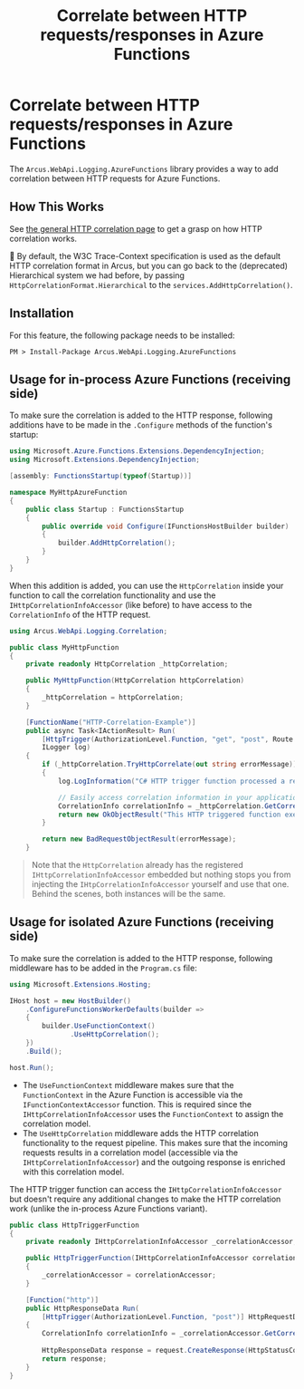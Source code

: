 ﻿---
title: "Correlate between HTTP requests/responses in Azure Functions"
layout: default
---

# Correlate between HTTP requests/responses in Azure Functions

The `Arcus.WebApi.Logging.AzureFunctions` library provides a way to add correlation between HTTP requests for Azure Functions. 

## How This Works

See [the general HTTP correlation page](correlation.md) to get a grasp on how HTTP correlation works.

🚩 By default, the W3C Trace-Context specification is used as the default HTTP correlation format in Arcus, but you can go back to the (deprecated) Hierarchical system we had before, by passing `HttpCorrelationFormat.Hierarchical` to the `services.AddHttpCorrelation()`.

## Installation

For this feature, the following package needs to be installed:

```shell
PM > Install-Package Arcus.WebApi.Logging.AzureFunctions
```

## Usage for in-process Azure Functions (receiving side)

To make sure the correlation is added to the HTTP response, following additions have to be made in the `.Configure` methods of the function's startup:

```csharp
using Microsoft.Azure.Functions.Extensions.DependencyInjection;
using Microsoft.Extensions.DependencyInjection;

[assembly: FunctionsStartup(typeof(Startup))]

namespace MyHttpAzureFunction
{
    public class Startup : FunctionsStartup
    {
        public override void Configure(IFunctionsHostBuilder builder)
        {
            builder.AddHttpCorrelation();
        }
    }
}
```

When this addition is added, you can use the `HttpCorrelation` inside your function to call the correlation functionality and use the `IHttpCorrelationInfoAccessor` (like before) to have access to the `CorrelationInfo` of the HTTP request.

```csharp
using Arcus.WebApi.Logging.Correlation;

public class MyHttpFunction
{
    private readonly HttpCorrelation _httpCorrelation;

    public MyHttpFunction(HttpCorrelation httpCorrelation)
    {
        _httpCorrelation = httpCorrelation;
    }

    [FunctionName("HTTP-Correlation-Example")]
    public async Task<IActionResult> Run(
        [HttpTrigger(AuthorizationLevel.Function, "get", "post", Route = null)] HttpRequest req,
        ILogger log)
    {
        if (_httpCorrelation.TryHttpCorrelate(out string errorMessage))
        {
            log.LogInformation("C# HTTP trigger function processed a request.");

            // Easily access correlation information in your application
            CorrelationInfo correlationInfo = _httpCorrelation.GetCorrelationInfo();
            return new OkObjectResult("This HTTP triggered function executed successfully.");
        }

        return new BadRequestObjectResult(errorMessage);
    }
```

> Note that the `HttpCorrelation` already has the registered `IHttpCorrelationInfoAccessor` embedded but nothing stops you from injecting the `IHtpCorrelationInfoAccessor` yourself and use that one. Behind the scenes, both instances will be the same.

## Usage for isolated Azure Functions (receiving side)

To make sure the correlation is added to the HTTP response, following middleware has to be added in the `Program.cs` file:
```csharp
using Microsoft.Extensions.Hosting;

IHost host = new HostBuilder()
    .ConfigureFunctionsWorkerDefaults(builder =>
    {
        builder.UseFunctionContext()
               .UseHttpCorrelation();
    })
    .Build();

host.Run();
```

* The `UseFunctionContext` middleware makes sure that the `FunctionContext` in the Azure Function is accessible via the `IFunctionContextAccessor` function. This is required since the `IHttpCorrelationInfoAccessor` uses the `FunctionContext` to assign the correlation model.
* The `UseHttpCorrelation` middleware adds the HTTP correlation functionality to the request pipeline. This makes sure that the incoming requests results in a correlation model (accessible via the `IHttpCorrelationInfoAccessor`) and the outgoing response is enriched with this correlation model.

The HTTP trigger function can access the `IHttpCorrelationInfoAccessor` but doesn't require any additional changes to make the HTTP correlation work (unlike the in-process Azure Functions variant).

```csharp
public class HttpTriggerFunction
{
    private readonly IHttpCorrelationInfoAccessor _correlationAccessor;

    public HttpTriggerFunction(IHttpCorrelationInfoAccessor correlationAccessor)
    {
        _correlationAccessor = correlationAccessor;
    }

    [Function("http")]
    public HttpResponseData Run(
        [HttpTrigger(AuthorizationLevel.Function, "post")] HttpRequestData request)
    {
        CorrelationInfo correlationInfo = _correlationAccessor.GetCorrelationInfo();
     
        HttpResponseData response = request.CreateResponse(HttpStatusCode.OK);
        return response;
    }
}
```